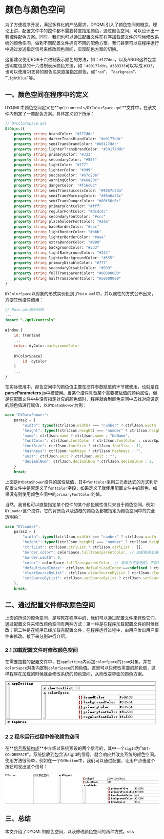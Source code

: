 # 颜色与颜色空间

为了方便程序开发，满足多样化的产品需求，DYQML引入了颜色空间的概念。理论上讲，配置文件中的控件都不需要特意指定颜色，通过颜色空间，可以设计出一套控件配色方案。同时，我们也可以通过配置文件在程序加载该文件的时候修改系统的颜色空间，做到不同配置文件拥有不同的配色方案。我们甚至可以在程序运行中通过发送指定信号来修改颜色空间，实现配色方案的切换。

这里建议使用RGB十六进制表示颜色的方法，如：`#177ddc`，以及ARGB这种包含透明度信息的十六进制表示颜色方法，如：`#80177ddc`。`#333333`可以写成 `#333`，也可以使用Qt支持的颜色名来直接指定颜色，如"`red`"、 "`darkgreen`"、 "`lightblue`"等。

## 一、颜色空间在程序中的定义

DYQML中颜色空间定义在**`qml/controls/DYColorSpace.qml`**文件中，在该文件内制定了一套配色方案。具体定义如下所示：

```qml
// DYColorSpace.qml
QtObject{
    property string brandColor: "#177ddc"
    property string darkerTransBrandColor: "#a0177ddc"
    property string semiTransBrandColor: "#80177ddc"
    property string lighterTransBrandColor: "#50177ddc"
    property string primaryColor: "#333"
    property string secondaryColor: "#555"
    property string lightColor: "#777"
    property string lighterColor: "#999"
    property string successColor: "#67c23a"
    property string warningColor: "#e6a23c"
    property string dangerColor: "#f56c6c"
    property string semiTransSuccessColor: "#8067c23a"
    property string semiTransWarningColor: "#80e6a23c"
    property string semiTransDangerColor: "#80f56c6c"
    property string primaryFontColor: "#fff"
    property string regularFontColor: "#dcdcdc"
    property string secondaryFontColor: "#ccc"
    property string placeholderFontColor: "#aaa"
    property string baseBorderColor: "#ccc"
    property string lightBorderColor: "#bbb"
    property string lighterBorderColor: "#aaa"
    property string extraBorderColor: "#999"
    property string backgroundColor: "#333"
    property string lightBackgroundColor: "#444"
    property string lighterBackgroundColor: "#555"
    property string primaryDisableColor: "#777"
    property string secondaryDisableColor: "#999"
    property string fullTransparentColor: "#00000000"
    property string halfTransparentColor: "#50000000"
}
```

`DYColorSpace`以对象的形式实例化到了`Main.qml`中，并以属性的方式公布出来，方便其他控件调用：

```qml
// Main.qml部分代码
...
import "./qml/controls"

Window {
    id: frontEnd
    ...
    color: dyColor.backgroundColor
    ...
    DYColorSpace{
    	id: dyColor
    }
    ...
}
```

在实际使用中，颜色空间中的颜色值主要在控件参数赋值的环节被使用，也就是在**parseParameters.js**中被使用。当某个控件具备某个需要被赋值的颜色属性，但是在配置文件中并没有指定对应的颜色值时，程序就会到颜色空间中去找对应设定的颜色值进行赋值，以`DYDataShower`为例：

```js
case "DYDataShower":
    paras2 = {
        "width": typeof(ctrlJson.width) === "number" ? ctrlJson.width : 200,
        "height": typeof(ctrlJson.height) === "number" ? ctrlJson.height : 30,
        "name": ctrlJson.name ? ctrlJson.name : "NoName",
        "fontColor": ctrlJson.fontColor ? ctrlJson.fontColor : colorSpace.primaryFontColor,
        "fontSize": ctrlJson.fontSize ? ctrlJson.fontSize : 12,
        "hashKeys": ctrlJson.hashKeys ? ctrlJson.hashKeys : "",
        "unit": ctrlJson.unit ? ctrlJson.unit : "",
        "decimalNum": ctrlJson.decimalNum ? ctrlJson.decimalNum : 2,
    }
    break;
```

上面是`DYDataShower`控件的属性赋值，其中`fontColor`采用三元表达式的方式判断配置文件中是否定义了`fontColor`字段，如果定义了就使用配置文件中的颜色，如果没有则使用颜色空间中的`primaryFontColor`的值。

当然，我冒也可以直接指定某个控件的某个颜色属性值只来自于颜色空间，例如`DYLoader`这个控件，它的背景色以及边框的颜色色都被指定为颜色空间中的完全透明色：

```js
case "DYLoader":
    paras2 = {
        "width": typeof(ctrlJson.width) === "number" ? ctrlJson.width : 200,
        "height": typeof(ctrlJson.height) === "number" ? ctrlJson.height : 30,
        "ctrlList": ctrlJson.ctrlList ? ctrlJson.ctrlList : [],
        "border.color": colorSpace.fullTransparentColor, // 边框色完全透明，不可改变
        "border.width": 0,
        "color": colorSpace.fullTransparentColor, // 背景色完全透明，不可改变
        "defaultLoadIndex": ctrlJson.defaultLoadIndex!==undefined ? ctrlJson.defaultLoadIndex : -1,
        "clearSourceByList": ctrlJson.clearSourceByList ? ctrlJson.clearSourceByList : [],
        "setSourceByList": ctrlJson.setSourceByList ? ctrlJson.setSourceByList : [],
    };
    break;
```

## 二、通过配置文件修改颜色空间

上面的所说的颜色空间，是写死在程序中的，我们可以通过配置文件来修改它们。通过配置文件来修改颜色空间有两种方式：第一种是在程序加载配置文件的时候修改；第二种是在程序已经加载完配置文件，在程序运行过程中，由用户发出用户事件来修改。接下来分别进行介绍。

### 2.1 加载配置文件时修改颜色空间

在需要加载的配置文件中，在`appSetting`内添加`colorSpace`的`json`对象，并在`colorSapce`对象内定制`colorSpace`的颜色值。这里可以只修改需要的颜色值，这样程序在加载的时候就会修改系统的颜色空间，从而改变界面的颜色方案。

![1713660946875](5-颜色与颜色空间.assets/1713660946875.png)

### 2.2 程序运行过程中修改颜色空间

在**[信号系统构成]()**中介绍过系统预设的两个信号的，其中一个`sigId`为"`SET-COLORSPACE`"。系统接收到包含该sigId的信号，就会响应并改变系统的颜色空间。使用方法很简单，例如在一个`DYButton`中，我们可以通过配置，让用户点击这个按钮时发出这个信号：

![1713661589840](5-颜色与颜色空间.assets/1713661589840.png)

## 三、总结

本文介绍了DYQML的颜色空间，以及修改颜色空间的两种方式。sss